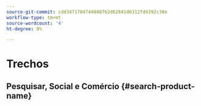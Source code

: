 ```yaml
---
source-git-commit: cdd34717047448087b2d62841d6312fd4392c30e
workflow-type: tm+mt
source-wordcount: '4'
ht-degree: 0%

---
```

# Trechos

## Pesquisar, Social e Comércio {#search-product-name}
